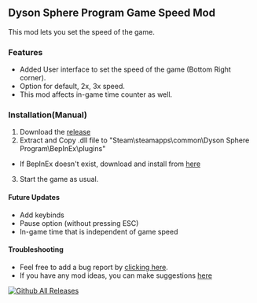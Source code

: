 ## Dyson Sphere Program Game Speed Mod   
This mod lets you set the speed of the game.


### Features
- Added User interface to set the speed of the game (Bottom Right corner).
- Option for default, 2x, 3x speed.
- This mod affects in-game time counter as well.

### Installation(Manual)
1. Download the [release](https://github.com/dsp-mods/DSP-game-speed/releases/tag/v0.5.1)
2. Extract and Copy .dll file to "Steam\steamapps\common\Dyson Sphere Program\BepInEx\plugins"
 - If BepInEx doesn't exist, download and install from [here](https://bepinex.github.io/bepinex_docs/master/articles/user_guide/installation/index.html?tabs=tabid-win)
3. Start the game as usual. 

#### Future Updates 
- Add keybinds
- Pause option (without pressing ESC)
- In-game time that is independent of game speed

#### Troubleshooting
- Feel free to add a bug report by [clicking here](https://github.com/dsp-mods/DSP-game-speed/issues/new?assignees=&labels=bug%2C+help+wanted&template=bug_report.md&title=%5BBUG%5D+).
- If you have any mod ideas, you can make suggestions [here](https://github.com/dsp-mods/DSP-game-speed/issues/new?assignees=&labels=enhancement&template=feature-mod-request.md&title=%5BFeature+Request%5D)

[![Github All Releases](https://img.shields.io/github/downloads/dsp-mods/DSP-game-speed/total.svg)]()
